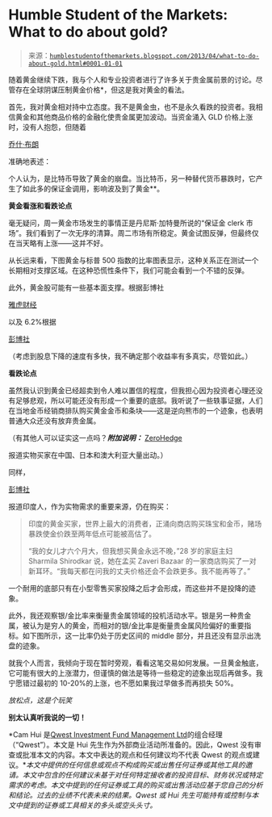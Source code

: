 <!--yml

分类：未分类

日期：2024-05-18 03:54:26

-->

# Humble Student of the Markets: What to do about gold?

> 来源：[`humblestudentofthemarkets.blogspot.com/2013/04/what-to-do-about-gold.html#0001-01-01`](https://humblestudentofthemarkets.blogspot.com/2013/04/what-to-do-about-gold.html#0001-01-01)

随着黄金继续下跌，我与个人和专业投资者进行了许多关于贵金属前景的讨论。尽管存在全球阴谋压制黄金价格*，但这是我对黄金的看法。

首先，我对黄金相对持中立态度。我不是黄金虫，也不是永久看跌的投资者。我相信黄金和其他商品价格的金融化使贵金属更加波动。当资金涌入 GLD 价格上涨时，没有人抱怨，但随着

[乔什·布朗](http://www.thereformedbroker.com/2013/04/15/the-etfization-of-everything-precious-metals-edition/)

准确地表述：

个人认为，是比特币导致了黄金的崩盘。当比特币，另一种替代货币暴跌时，它产生了如此多的保证金调用，影响波及到了黄金**。

**黄金看涨和看跌论点**

毫无疑问，周一黄金市场发生的事情正是丹尼斯·加特曼所说的“保证金 clerk 市场”。我们看到了一次无序的清算。周二市场有所稳定。黄金试图反弹，但最终仅在当天略有上涨——这并不好。

从长远来看，下图黄金与标普 500 指数的比率图表显示，这种关系正在测试一个长期相对支撑区域。在这种恐慌性条件下，我们可能会看到一个不错的反弹。

此外，黄金股可能有一些基本面支撑。根据彭博社

[雅虎财经](http://finance.yahoo.com/q?s=gdxj&ql=1)

以及 6.2%根据

[彭博社](http://www.bloomberg.com/quote/GDXJ:US)

（考虑到股息下降的速度有多快，我不确定那个收益率有多真实，尽管如此。）

**看跌论点**

虽然我认识到黄金已经超卖到令人难以置信的程度，但我担心因为投资者心理还没有足够悲观，所以可能还没有形成一个重要的底部。我听说了一些轶事证据，人们在当地金币经销商排队购买黄金金币和条块——这是逆向熊市的一个迹象，也表明普通大众还没有放弃贵金属。

（有其他人可以证实这一点吗？***附加说明：*** [ZeroHedge](http://www.zerohedge.com/news/2013-04-17/gold-buying-frenzy-continues-china-japan-and-australia-scramble-physical)

报道实物买家在中国、日本和澳大利亚大量出动。）

同样，

[彭博社](http://www.bloomberg.com/news/2013-04-16/gold-bears-scarce-in-india-as-selloff-lures-shoppers-to-bazaars.html)

报道印度人，作为实物需求的重要来源，仍在购买：

> 印度的黄金买家，世界上最大的消费者，正涌向商店购买珠宝和金币，赌场暴跌使金价跌至两年低点可能被高估了。
> 
> “我的女儿才六个月大，但我想买黄金永远不晚，”28 岁的家庭主妇 Sharmila Shirodkar 说，她在孟买 Zaveri Bazaar 的一家商店购买了一对新耳环。“我每天都在问我的丈夫价格还会不会跌更多。我不能再等了。”

一个耐用的底部只有在小型零售买家投降之后才会形成，而这些并不是投降的迹象。

此外，我还观察银/金比率来衡量贵金属领域的投机活动水平。银是另一种贵金属，被认为是穷人的黄金，而相对的银/金比率是衡量贵金属风险偏好的重要指标。如下图所示，这一比率仍处于历史区间的 middle 部分，并且还没有显示出洗盘的迹象。

就我个人而言，我倾向于现在暂时旁观，看看这笔交易如何发展。一旦黄金触底，它可能有很大的上涨潜力，但谨慎的做法是等待一些稳定的迹象出现后再做多。我宁愿错过最初的 10-20%的上涨，也不愿如果我过早做多而再损失 50%。

*放松点，这是个玩笑*

**别太认真听我说的一切！**

*Cam Hui 是[Qwest Investment Fund Management Ltd](http://www.qwestfunds.com/)的组合经理（“Qwest”）。本文是 Hui 先生作为外部商业活动所准备的。因此，Qwest 没有审查或批准本文的内容。本文中表达的观点和任何建议均不代表 Qwest 的观点或建议。**本文中提供的任何信息或观点不构成购买或出售任何证券或其他工具的邀请。本文中包含的任何建议未基于对任何特定接收者的投资目标、财务状况或特定需求的考虑。本文中提到的任何证券或工具的购买或出售活动应基于您自己的分析和结论。过去的业绩不代表未来的结果。Qwest 或 Hui 先生可能持有或控制与本文中提到的证券或工具相关的多头或空头头寸。*
